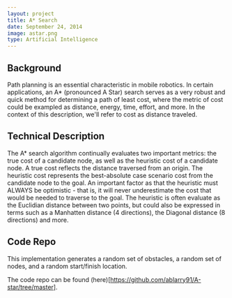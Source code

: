 ```yaml
---
layout: project
title: A* Search
date: September 24, 2014
image: astar.png
type: Artificial Intelligence
---
```


## Background
Path planning is an essential characteristic in mobile robotics.  In certain applications, an A* (pronounced A Star) search serves as a very robust and quick method for determining a path of least cost, where the metric of cost could be exampled as distance, energy, time, effort, and more.  In the context of this description, we'll refer to cost as distance traveled.

## Technical Description
The A* search algorithm continually evaluates two important metrics: the true cost of a candidate node, as well as the heuristic cost of a candidate node.  A true cost reflects the distance traversed from an origin.  The heuristic cost represents the best-absolute case scenario cost from the candidate node to the goal.  An important factor as that the heuristic must ALWAYS be optimistic - that is, it will never underestimate the cost that would be needed to traverse to the goal.  The heuristic is often evaluate as the Euclidian distance between two points, but could also be expressed in terms such as a Manhatten distance (4 directions), the Diagonal distance (8 directions) and more.

## Code Repo
This implementation generates a random set of obstacles, a random set of nodes, and a random start/finish location.

The code repo can be found (here)[https://github.com/ablarry91/A-star/tree/master].

